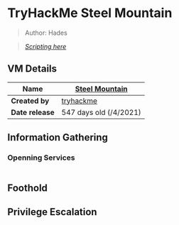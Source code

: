 # TryHackMe Steel Mountain

> Author: Hades

> [*Scripting here*](https://github.com/leecybersec/scripting)

## VM Details

|**Name**|[Steel Mountain](https://tryhackme.com/room/steelmountain)|
|---|---|
|**Created by**|[tryhackme](https://tryhackme.com/p/tryhackme)|
|**Date release**| 547 days old (/4/2021)|

## Information Gathering

### Openning Services

```

```

### 

## Foothold

### 

## Privilege Escalation

###